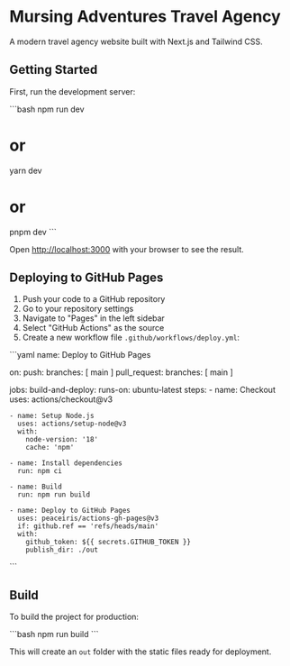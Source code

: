 # Mursing Adventures Travel Agency

A modern travel agency website built with Next.js and Tailwind CSS.

## Getting Started

First, run the development server:

\`\`\`bash 
npm run dev
# or
yarn dev
# or
pnpm dev
\`\`\`

Open [http://localhost:3000](http://localhost:3000) with your browser to see the result.

## Deploying to GitHub Pages

1. Push your code to a GitHub repository
2. Go to your repository settings
3. Navigate to "Pages" in the left sidebar
4. Select "GitHub Actions" as the source
5. Create a new workflow file `.github/workflows/deploy.yml`:

\`\`\`yaml
name: Deploy to GitHub Pages

on:
  push:
    branches: [ main ]
  pull_request:
    branches: [ main ]

jobs:
  build-and-deploy:
    runs-on: ubuntu-latest
    steps:
    - name: Checkout
      uses: actions/checkout@v3

    - name: Setup Node.js
      uses: actions/setup-node@v3
      with:
        node-version: '18'
        cache: 'npm'

    - name: Install dependencies
      run: npm ci

    - name: Build
      run: npm run build

    - name: Deploy to GitHub Pages
      uses: peaceiris/actions-gh-pages@v3
      if: github.ref == 'refs/heads/main'
      with:
        github_token: ${{ secrets.GITHUB_TOKEN }}
        publish_dir: ./out
\`\`\`

## Build

To build the project for production:

\`\`\`bash
npm run build
\`\`\`

This will create an `out` folder with the static files ready for deployment.
